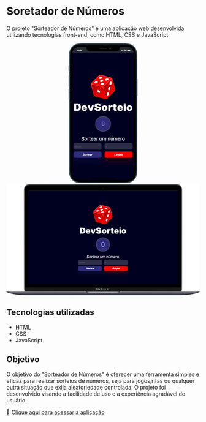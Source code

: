 # Soretador de Números

<p>O projeto "Sorteador de Números" é uma aplicação web desenvolvida utilizando tecnologias front-end, como HTML, CSS e JavaScript.</p>

<div align=center>  
    <img width=180px heigth=auto src="https://github.com/ericleirosario/number-drawer/blob/master/assets/mobile.png?raw=true" alt="Sorteador Mobile"/>
    <img width=635px heigth=auto src="https://github.com/ericleirosario/number-drawer/blob/master/assets/desktop.png?raw=true" alt="Sorteador Desktop"/>  
</div>

## Tecnologias utilizadas
- HTML
- CSS
- JavaScript

## Objetivo
O objetivo do "Sorteador de Números" é oferecer uma ferramenta simples e eficaz para realizar sorteios de números, seja para jogos,rifas ou qualquer outra situação que exija aleatoriedade controlada.
O projeto foi desenvolvido visando a facilidade de uso e a experiência agradável do usuário.

🔗 [Clique aqui para acessar a aplicação](https://ericleirosario.github.io/number-drawer/)
